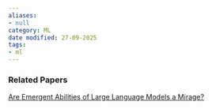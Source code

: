 ```yaml
---
aliases:
- null
category: ML
date modified: 27-09-2025
tags:
- ml
---
```

### Related Papers

[Are Emergent Abilities of Large Language Models a Mirage?](https://arxiv.org/abs/2304.15004)

